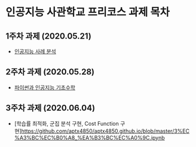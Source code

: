 # 인공지능 사관학교 프리코스 과제 목차 

## 1주차 과제 (2020.05.21)

- [인공지능 사례 분석 ](https://github.com/aptx4850/aptx4850.github.io/blob/master/1%EC%A3%BC%EC%B0%A8%EA%B3%BC%EC%A0%9C.ipynb)

## 2주차 과제 (2020.05.28)

- [파이썬과 인공지능 기초수학](https://github.com/aptx4850/aptx4850.github.io/blob/master/2%EC%A3%BC%EC%B0%A8%EA%B3%BC%EC%A0%9C.ipynb)

## 3주차 과제 (2020.06.04)

- [학습률 최적화, 군집 분석 구현, Cost Function 구현]https://github.com/aptx4850/aptx4850.github.io/blob/master/3%EC%A3%BC%EC%B0%A8_%EA%B3%BC%EC%A0%9C.ipynb
